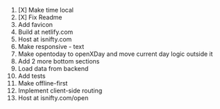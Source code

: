 1. [X] Make time local
2. [X] Fix Readme
3. Add favicon
4. Build at netlify.com
8. Host at isnifty.com
3. Make responsive - text
2. Make opentoday to openXDay and move current day logic outside it
4. Add 2 more bottom sections
5. Load data from backend
6. Add tests
7. Make offline-first
9. Implement client-side routing
10. Host at isnifty.com/open